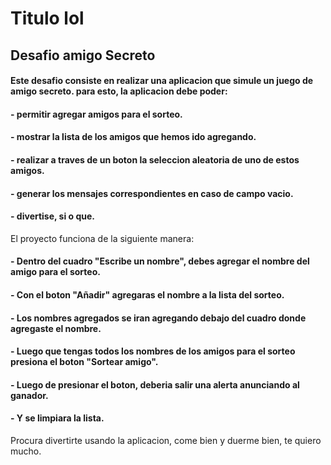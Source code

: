 <h1> Titulo lol</h1>
<h2>Desafio amigo Secreto</h2>
<h4>Este desafio consiste en realizar una aplicacion que simule un juego de amigo secreto.
para esto, la aplicacion debe poder:</h4>
  <h4>- permitir agregar amigos para el sorteo.</h4>
  <h4>- mostrar la lista de los amigos que hemos ido agregando.</h4>
  <h4>- realizar a traves de un boton la seleccion aleatoria de uno de estos amigos.</h4>
  <h4>- generar los mensajes correspondientes en caso de campo vacio.</h4>
  <h4>- divertise, si o que.</h4>

El proyecto funciona de la siguiente manera:
  <h4>- Dentro del cuadro "Escribe un nombre", debes agregar el nombre del amigo para el sorteo.</h4>
  <h4>- Con el boton "Añadir" agregaras el nombre a la lista del sorteo.</h4>
  <h4>- Los nombres agregados se iran agregando debajo del cuadro donde agregaste el nombre.</h4>
  <h4>- Luego que tengas todos los nombres de los amigos para el sorteo presiona el boton "Sortear amigo".</h4>
  <h4>- Luego de presionar el boton, deberia salir una alerta anunciando al ganador.</h4>
  <h4>- Y se limpiara la lista.</h4>

Procura divertirte usando la aplicacion, come bien y duerme bien, te quiero mucho.
